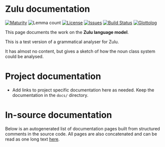 # Zulu documentation

[![Maturity](https://img.shields.io/endpoint?url=https%3A%2F%2Fraw.githubusercontent.com%2Fgiellalt%2Flang-zul-x-exp%2Fgh-pages%2Fmaturity.json)](https://giellalt.github.io/MaturityClassification.html)
![Lemma count](https://img.shields.io/endpoint?url=https%3A%2F%2Fraw.githubusercontent.com%2Fgiellalt%2Flang-zul-x-exp%2Fgh-pages%2Flemmacount.json)
[![License](https://img.shields.io/github/license/giellalt/lang-zul-x-exp)](https://github.com/giellalt/lang-zul-x-exp/blob/main/LICENSE)
[![Issues](https://img.shields.io/github/issues/giellalt/lang-zul)](https://github.com/giellalt/lang-zul/issues)
[![Build Status](https://builds.giellalt.org/api/badge/lang-zul-x-exp?label=CI)](https://builds.giellalt.org/pipelines/lang-zul-x-exp/builds/latest)
[![Glottolog](https://img.shields.io/badge/Glottolog-green)](https://glottolog.org/resource/languoid/id/zulu1248)

This page documents the work on the **Zulu language model**. 

This is a test version of a grammatical analyser for Zulu.

It has almost no content, but gives a sketch of
how the noun class system could be analysed.

# Project documentation

* Add links to project specific documentation here as needed. Keep the documentation in the `docs/` directory.

# In-source documentation

Below is an autogenerated list of documentation pages built from structured comments in the source code. All pages are also concatenated and can be read as one long text [here](zul.md).

